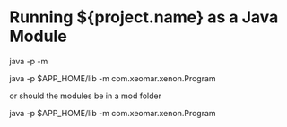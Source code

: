 # Running ${project.name} as a Java Module

java -p <module path> -m <module>

java -p $APP_HOME/lib -m com.xeomar.xenon.Program

or should the modules be in a mod folder

java -p $APP_HOME/lib -m com.xeomar.xenon.Program
